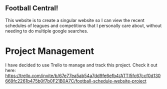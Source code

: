 ## Football Central!
This website is to create a singular website so I can view the recent schedules of leagues and competitions that I personally care about, without needing to do multiple google searches.

# Project Management
I have decided to use Trello to manage and track this project. Check it out here: https://trello.com/invite/b/67e77ea5ab54a7dd9fe6efb4/ATTI5fc67ccf0d130669fc2261b475b0f7b0F21B0A7C/football-schedule-website-project
